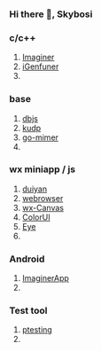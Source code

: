 ### Hi there 👋, Skybosi

<!--
**skybosi/skybosi** is a ✨ _special_ ✨ repository because its `README.md` (this file) appears on your GitHub profile.

Here are some ideas to get you started:

- 🔭 I’m currently working on ...
- 🌱 I’m currently learning ...
- 👯 I’m looking to collaborate on ...
- 🤔 I’m looking for help with ...
- 💬 Ask me about ...
- 📫 How to reach me: ...
- 😄 Pronouns: ...
- ⚡ Fun fact: ...
-->

### c/c++
1. [Imaginer](https://github.com/skybosi/Imaginer)
2. [iGenfuner](https://github.com/skybosi/iGenfuner)
3. 

### base
1. [dbjs](https://github.com/skybosi/dbjs)
2. [kudp](https://github.com/skybosi/kudp)
3. [go-mimer](https://github.com/skybosi/go-mimer)
4. 

### wx miniapp / js
1. [duiyan](https://github.com/skybosi/duiyan)
2. [webrowser](https://github.com/skybosi/webrowser)
3. [wx-Canvas](https://github.com/skybosi/wx-Canvas)
4. [ColorUI](https://github.com/skybosi/ColorUI)
5. [Eye](https://github.com/skybosi/Eye)
6. 

### Android
1. [ImaginerApp](https://github.com/skybosi/ImaginerApp)
2. 

### Test tool
1. [ptesting](https://github.com/skybosi/ptesting)
2. 

### 
